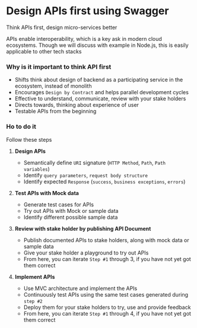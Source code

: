 # Design APIs first using Swagger
Think APIs first, design micro-services better

APIs enable interoperability, which is a key ask in modern cloud ecosystems. Though we will discuss with example in Node.js, this is easily applicable to other tech stacks

### Why is it important to think API first
- Shifts think about design of backend as a participating service in the ecosystem, instead of monolith
- Encourages `Design by Contract` and helps parallel development cycles
- Effective to understand, communicate, review with your stake holders
- Directs towards, thinking about experience of user
- Testable APIs from the beginning

### Ho to do it
Follow these steps

1. **Design APIs**

	- Semantically define `URI` signature (`HTTP Method`, `Path`, `Path variables`)
	- Identify `query parameters`, `request body structure`
	- Identify expected `Response` (`success`, `business exceptions`, `errors`)

2. **Test APIs with Mock data**

	- Generate test cases for APIs
	- Try out APIs with Mock or sample data
	- Identify different possible sample data

3. **Review with stake holder by publishing API Document**

	- Publish documented APIs to stake holders, along with mock data or sample data
	- Give your stake holder a playground to try out APIs
	- From here, you can iterate `Step #1` through 3, if you have not yet got them correct

4. **Implement APIs**

	- Use MVC architecture and implement the APIs
	- Continuously test APIs using the same test cases generated during `step #2`
	- Deploy them for your stake holders to try, use and provide feedback
	- From here, you can iterate `Step #1` through 4, if you have not yet got them correct

